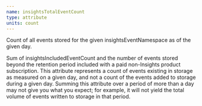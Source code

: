 ```yaml
---
name: insightsTotalEventCount
type: attribute
units: count
---
```


Count of all events stored for the given insightsEventNamespace as of the given day.

Sum of insightsIncludedEventCount and the number of events stored beyond the retention period included with a paid non-Insights product subscription. This attribute represents a count of events existing in storage as measured on a given day, and not a count of the events added to storage during a given day. Summing this attribute over a period of more than a day may not give you what you expect; for example, it will not yield the total volume of events written to storage in that period.